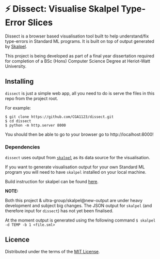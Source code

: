 # :zap: Dissect: Visualise Skalpel Type-Error Slices

Dissect is a browser based visualisation tool built to help understand/fix type-errors in Standard ML programs.
It is built on top of output generated by [Skalpel](https://github.com/ultra-group/skalpel).

This project is being developed as part of a final year dissertation required for completion of a BSc (Hons) Computer Science Degree at Heriot-Watt University.

## Installing

`dissect` is just a simple web app, all you need to do is serve the files in this repo from the project root.

For example:

```
$ git clone https://github.com/CGA1123/dissect.git
$ cd dissect
$ python -m http.server 8000
```

You should then be able to go to your browser go to http://localhost:8000!

### Dependencies

`dissect` uses output from [`skalpel`](https://github.com/ultra-group/skalpel) as its data source for the visualisation.

If you want to generate visualisation output for your own Standard ML program you will need to have `skalpel` installed on your local machine.

Build instruction for skalpel can be found [here](https://github.com/ultra-group/skalpel/blob/new-output/BUILD.md).

**NOTE:**

Both this project & ultra-group/skalpel@new-output are under heavy development and subject big changes.
The JSON output for `skalpel` (and therefore input for `dissect`) has not yet been finalised.

At the moment output is generated using the following command `$ skalpel -d TEMP -b 1 <file.sml>`

## Licence

Distributed under the terms of the [MIT License](./LICENSE).
